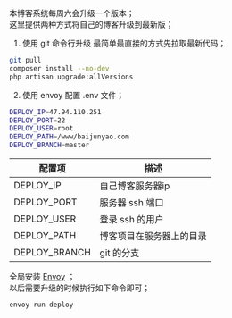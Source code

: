 本博客系统每周六会升级一个版本；  
这里提供两种方式将自己的博客升级到最新版；
1. 使用 git 命令行升级
最简单最直接的方式先拉取最新代码；  
```bash
git pull 
composer install --no-dev
php artisan upgrade:allVersions
```
2. 使用 envoy 
配置 .env 文件；  
```bash
DEPLOY_IP=47.94.110.251
DEPLOY_PORT=22
DEPLOY_USER=root
DEPLOY_PATH=/www/baijunyao.com
DEPLOY_BRANCH=master
```
| 配置项 | 描述 |
| --- | ---- |
| DEPLOY_IP | 自己博客服务器ip |
| DEPLOY_PORT | 服务器 ssh 端口 | 
| DEPLOY_USER | 登录 ssh 的用户 | 
| DEPLOY_PATH | 博客项目在服务器上的目录 |
| DEPLOY_BRANCH | git 的分支 |
全局安装 [Envoy](https://laravel-china.org/docs/laravel/5.5/envoy/1344) ；  
以后需要升级的时候执行如下命令即可；
```bash 
envoy run deploy
```